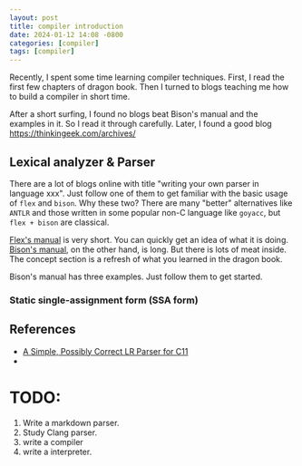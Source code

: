 ```yaml
---
layout: post
title: compiler introduction
date: 2024-01-12 14:08 -0800
categories: [compiler]
tags: [compiler]
---
```


Recently, I spent some time learning compiler techniques. First, I read the
first few chapters of dragon book. Then I turned to blogs teaching me how to
build a compiler in short time.

After a short surfing, I found no blogs beat Bison's manual and the examples in
it. So I read it through carefully. Later, I found a good blog
https://thinkingeek.com/archives/

## Lexical analyzer & Parser

There are a lot of blogs online with title "writing your own parser in language
xxx". Just follow one of them to get familiar with the basic usage of `flex`
and `bison`. Why these two? There are many "better" alternatives like `ANTLR`
and those written in some popular non-C language like `goyacc`, but
`flex + bison` are classical.

[Flex's manual](https://westes.github.io/flex/manual/index.html#SEC_Contents)
is very short. You can quickly get an idea of what it is doing.
[Bison's manual](https://www.gnu.org/software/bison/manual/bison.html), on the
other hand, is long. But there is lots of meat inside. The concept section is a
refresh of what you learned in the dragon book.

Bison's manual has three examples. Just follow them to get started.

### Static single-assignment form (SSA form)

## References

- [A Simple, Possibly Correct LR Parser for C11](https://dl.acm.org/doi/10.1145/3064848)
-

# TODO:

1. Write a markdown parser.
2. Study Clang parser.
3. write a compiler
4. write a interpreter.
